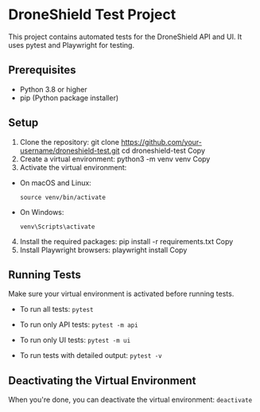 # DroneShield Test Project

This project contains automated tests for the DroneShield API and UI. It uses pytest and Playwright for testing.

## Prerequisites

- Python 3.8 or higher
- pip (Python package installer)

## Setup

1. Clone the repository:
git clone https://github.com/your-username/droneshield-test.git
cd droneshield-test
Copy
2. Create a virtual environment:
python3 -m venv venv
Copy
3. Activate the virtual environment:
- On macOS and Linux:
  ```
  source venv/bin/activate
  ```
- On Windows:
  ```
  venv\Scripts\activate
  ```

4. Install the required packages:
pip install -r requirements.txt
Copy
5. Install Playwright browsers:
playwright install
Copy
## Running Tests

Make sure your virtual environment is activated before running tests.

- To run all tests:
```pytest```
- To run only API tests:
```pytest -m api```

- To run only UI tests:
  ```pytest -m ui```

- To run tests with detailed output:
```pytest -v```

## Deactivating the Virtual Environment

When you're done, you can deactivate the virtual environment:
```deactivate```
